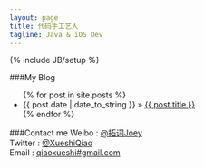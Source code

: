 ```yaml
---
layout: page
title: 代码手工艺人
tagline: Java & iOS Dev
---
```

{% include JB/setup %}

###My Blog
<ul class="posts">
  {% for post in site.posts %}
    <li><span>{{ post.date | date_to_string }}</span> &raquo; <a href="{{ BASE_PATH }}{{ post.url }}">{{ post.title }}</a></li>
  {% endfor %}
</ul>

###Contact me
Weibo : [@拓词Joey ](http://weibo.com/2js3)  
Twitter : [@XueshiQiao](https://twitter.com/XueshiQiao)  
Email : [qiaoxueshi#gmail.com](mailto:qiaoxueshi@gmail.com)  

